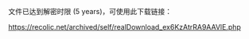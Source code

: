 文件已达到解密时限 (5 years)，可使用此下载链接：

<https://recolic.net/archived/self/realDownload_ex6KzAtrRA9AAVlE.php>
